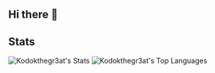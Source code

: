 ## Hi there 👋
## Stats
![Kodokthegr3at's Stats](https://github-readme-stats.vercel.app/api?username=Kodokthegr3at&theme=outrun&show_icons=true&hide_border=true&count_private=true)
![Kodokthegr3at's Top Languages](https://github-readme-stats.vercel.app/api/top-langs/?username=Kodokthegr3at&theme=outrun&show_icons=true&hide_border=true&layout=compact)
<!--
**Kodokthegr3at/Kodokthegr3at** is a ✨ _special_ ✨ repository because its `README.md` (this file) appears on your GitHub profile.

Here are some ideas to get you started:

- 🔭 I’m currently working on ...
- 🌱 I’m currently learning ...
- 👯 I’m looking to collaborate on ...
- 🤔 I’m looking for help with ...
- 💬 Ask me about ...
- 📫 How to reach me: ...
- 😄 Pronouns: ...
- ⚡ Fun fact: ...
-->
